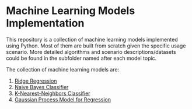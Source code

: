 # Machine Learning Models Implementation
This repository is a collection of machine learning models implemented using Python. Most of them are built from scratch given the specific usage scenario. More detailed algorithms and scenario descriptions/datasets could be found in the subfolder named after each model topic.

The collection of machine learning models are:
1. [Ridge Regression](/Ridge-Regression/Ridge%20Regression.ipynb)
2. [Naive Bayes Classifier](/Naive-Bayes-Classifier/README.md)
3. [K-Nearest-Neighbors Classifier](/KNN-Classifier/README.md)
4. [Gaussian Process Model for Regression](/Gaussian-Process-Model-for-Regression/README.md)